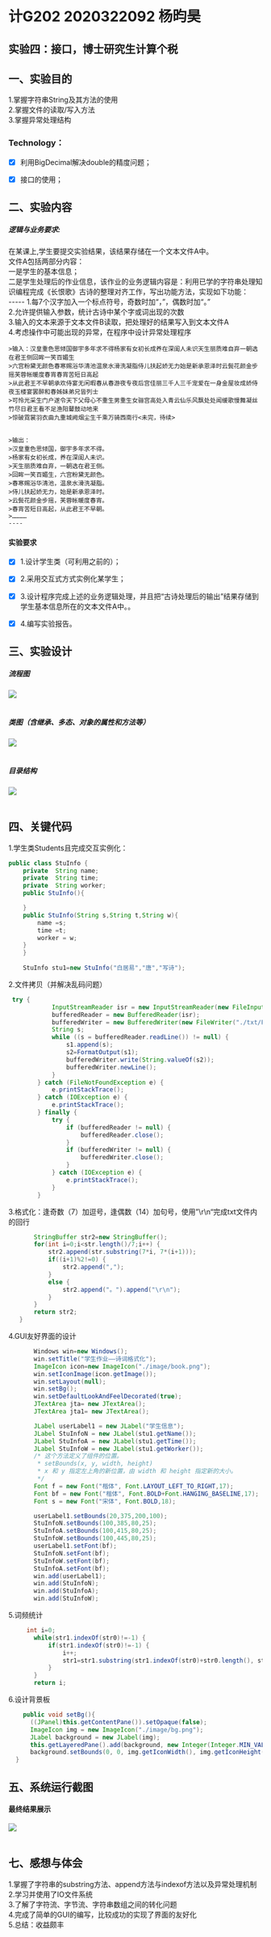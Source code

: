 # 计G202 2020322092 杨昀昊

## 实验四：接口，博士研究生计算个税

## 一、实验目的
 1.掌握字符串String及其方法的使用<br>
 2.掌握文件的读取/写入方法<br>
 3.掌握异常处理结构<br>


### Technology：
 - [x] 利用BigDecimal解决double的精度问题；
 - [x] 接口的使用；



## 二、实验内容
##### 逻辑与业务要求:
  在某课上,学生要提交实验结果，该结果存储在一个文本文件A中。<br>
    文件A包括两部分内容：<br>
    一是学生的基本信息；<br>
    二是学生处理后的作业信息，该作业的业务逻辑内容是：利用已学的字符串处理知识编程完成《长恨歌》古诗的整理对齐工作，写出功能方法，实现如下功能：<br>
	-----
	1.每7个汉字加入一个标点符号，奇数时加“，”，偶数时加“。”<br>
    2.允许提供输入参数，统计古诗中某个字或词出现的次数<br>
    3.输入的文本来源于文本文件B读取，把处理好的结果写入到文本文件A<br>
    4.考虑操作中可能出现的异常，在程序中设计异常处理程序<br>
	
	>输入：汉皇重色思倾国御宇多年求不得杨家有女初长成养在深闺人未识天生丽质难自弃一朝选在君王侧回眸一笑百媚生
	>六宫粉黛无颜色春寒赐浴华清池温泉水滑洗凝脂侍儿扶起娇无力始是新承恩泽时云鬓花颜金步摇芙蓉帐暖度春宵春宵苦短日高起
	>从此君王不早朝承欢侍宴无闲暇春从春游夜专夜后宫佳丽三千人三千宠爱在一身金屋妆成娇侍夜玉楼宴罢醉和春姊妹弟兄皆列士
	>可怜光采生门户遂令天下父母心不重生男重生女骊宫高处入青云仙乐风飘处处闻缓歌慢舞凝丝竹尽日君王看不足渔阳鼙鼓动地来
	>惊破霓裳羽衣曲九重城阙烟尘生千乘万骑西南行<未完，待续>
	
	
	>输出：
    >汉皇重色思倾国，御宇多年求不得。
    >杨家有女初长成，养在深闺人未识。
    >天生丽质难自弃，一朝选在君王侧。
    >回眸一笑百媚生，六宫粉黛无颜色。
    >春寒赐浴华清池，温泉水滑洗凝脂。
    >侍儿扶起娇无力，始是新承恩泽时。
    >云鬓花颜金步摇，芙蓉帐暖度春宵。
    >春宵苦短日高起，从此君王不早朝。
    >…………
	----

#### 实验要求
- [x] 1.设计学生类（可利用之前的）；
- [x] 2.采用交互式方式实例化某学生；
- [x] 3.设计程序完成上述的业务逻辑处理，并且把“古诗处理后的输出”结果存储到学生基本信息所在的文本文件A中。。
- [x] 4.编写实验报告。


## 三、实验设计
 ##### 流程图
 ![](https://github.com/Principles-Yang/InterfacePractice/blob/master/pic/diagram2.png) <br><br>

 ##### 类图（含继承、多态、对象的属性和方法等）
  ![](https://github.com/Principles-Yang/InterfacePractice/blob/master/pic/diagram1.png) <br><br>

  ##### 目录结构
  ![](https://github.com/Principles-Yang/InterfacePractice/blob/master/pic/meum.png) <br><br>




## 四、关键代码
1.学生类Students且完成交互实例化：
```Java
public class StuInfo {
    private  String name;
    private  String time;
    private  String worker;
    public StuInfo(){

    }
    public StuInfo(String s,String t,String w){
        name =s;
        time =t;
        worker = w;
    }
	}
	
	StuInfo stu1=new StuInfo("白居易","唐","写诗");
```

2.文件拷贝（并解决乱码问题）
```Java
 try {
            InputStreamReader isr = new InputStreamReader(new FileInputStream("./txt/FileB.txt"), "GBK");
            bufferedReader = new BufferedReader(isr);
            bufferedWriter = new BufferedWriter(new FileWriter("./txt/FileA.txt",true));
            String s;
            while ((s = bufferedReader.readLine()) != null) {
                s1.append(s);
                s2=FormatOutput(s1);
                bufferedWriter.write(String.valueOf(s2));
                bufferedWriter.newLine();
            }
        } catch (FileNotFoundException e) {
            e.printStackTrace();
        } catch (IOException e) {
            e.printStackTrace();
        } finally {
            try {
                if (bufferedReader != null) {
                    bufferedReader.close();
                }
                if (bufferedWriter != null) {
                    bufferedWriter.close();
                }
            } catch (IOException e) {
                e.printStackTrace();
            }
        }
   ```

3.格式化：逢奇数（7）加逗号，逢偶数（14）加句号，使用”\r\n“完成txt文件内的回行
 ```Java
        StringBuffer str2=new StringBuffer();
        for(int i=0;i<str.length()/7;i++) {
            str2.append(str.substring(7*i, 7*(i+1)));
            if((i+1)%2!=0) {
                str2.append(",");
            }
            else {
                str2.append("。").append("\r\n");
            }
        }
        return str2;
    }
 ```

 4.GUI友好界面的设计
 ```Java
        Windows win=new Windows();
        win.setTitle("学生作业——诗词格式化");
        ImageIcon icon=new ImageIcon("./image/book.png");
        win.setIconImage(icon.getImage());
        win.setLayout(null);
        win.setBg();
	    win.setDefaultLookAndFeelDecorated(true);
        JTextArea jta= new JTextArea();
        JTextArea jta1= new JTextArea();

        JLabel userLabel1 = new JLabel("学生信息");
        JLabel StuInfoN = new JLabel(stu1.getName());
        JLabel StuInfoA = new JLabel(stu1.getTime());
        JLabel StuInfoW = new JLabel(stu1.getWorker());
        /* 这个方法定义了组件的位置。
         * setBounds(x, y, width, height)
         * x 和 y 指定左上角的新位置，由 width 和 height 指定新的大小。
         */
        Font f = new Font("楷体", Font.LAYOUT_LEFT_TO_RIGHT,17);
        Font bf = new Font("楷体", Font.BOLD+Font.HANGING_BASELINE,17);
        Font s = new Font("宋体", Font.BOLD,18);

        userLabel1.setBounds(20,375,200,100);
        StuInfoN.setBounds(100,385,80,25);
        StuInfoA.setBounds(100,415,80,25);
        StuInfoW.setBounds(100,445,80,25);
        userLabel1.setFont(bf);
        StuInfoN.setFont(bf);
        StuInfoW.setFont(bf);
        StuInfoA.setFont(bf);
        win.add(userLabel1);
        win.add(StuInfoN);
        win.add(StuInfoA);
        win.add(StuInfoW);
 ```


5.词频统计
 ```Java
      int i=0;
        while(str1.indexOf(str0)!=-1) {
            if(str1.indexOf(str0)!=-1) {
                i++;
                str1=str1.substring(str1.indexOf(str0)+str0.length(), str1.length());
            }
        }
        return i;
 ```
 
 6.设计背景板
  ```Java
      public void setBg(){
        ((JPanel)this.getContentPane()).setOpaque(false);
        ImageIcon img = new ImageIcon("./image/bg.png");
        JLabel background = new JLabel(img);
        this.getLayeredPane().add(background, new Integer(Integer.MIN_VALUE));
        background.setBounds(0, 0, img.getIconWidth(), img.getIconHeight());
    }
 ```


## 五、系统运行截图

  #### 最终结果展示
  ![](https://github.com/Principles-Yang/InterfacePractice/blob/master/pic/result.png) <br><br>

  
  
## 七、感想与体会
   1.掌握了字符串的substring方法、append方法与indexof方法以及异常处理机制<br>
   2.学习并使用了IO文件系统<br>
   3.了解了字符流、字节流、字符串数组之间的转化问题<br>
   4.完成了简单的GUI的编写，比较成功的实现了界面的友好化<br>
   5.总结：收益颇丰<br>

  

